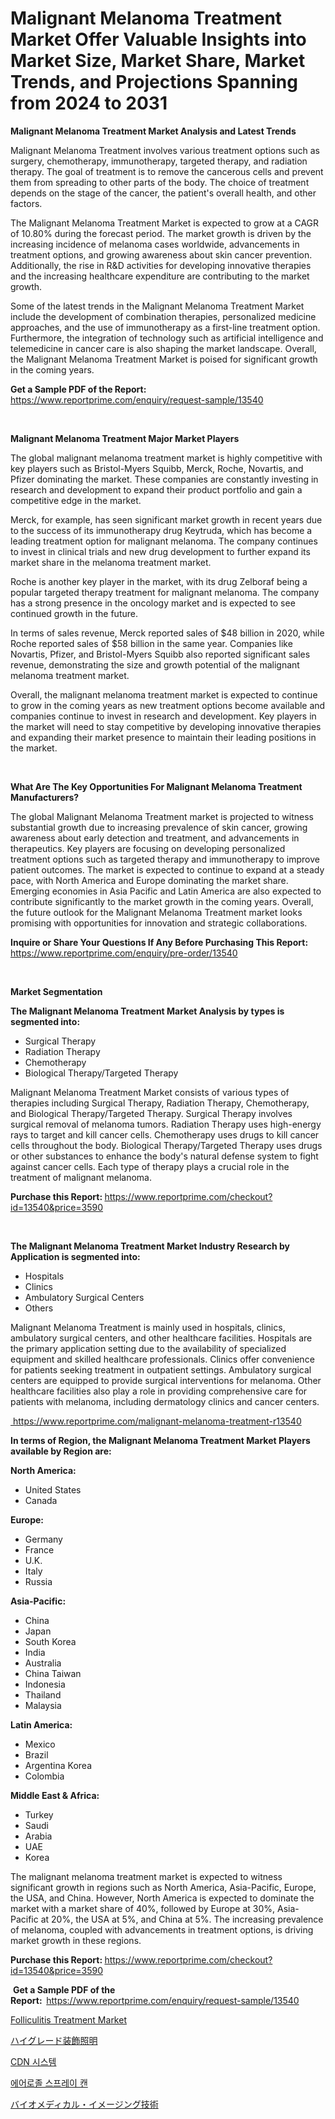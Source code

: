 <p><h1>Malignant Melanoma Treatment Market Offer Valuable Insights into Market Size, Market Share, Market Trends, and Projections Spanning from 2024 to 2031</h1></p><p><strong>Malignant Melanoma Treatment Market Analysis and Latest Trends</strong></p>
<p><p>Malignant Melanoma Treatment involves various treatment options such as surgery, chemotherapy, immunotherapy, targeted therapy, and radiation therapy. The goal of treatment is to remove the cancerous cells and prevent them from spreading to other parts of the body. The choice of treatment depends on the stage of the cancer, the patient's overall health, and other factors.</p><p>The Malignant Melanoma Treatment Market is expected to grow at a CAGR of 10.80% during the forecast period. The market growth is driven by the increasing incidence of melanoma cases worldwide, advancements in treatment options, and growing awareness about skin cancer prevention. Additionally, the rise in R&D activities for developing innovative therapies and the increasing healthcare expenditure are contributing to the market growth.</p><p>Some of the latest trends in the Malignant Melanoma Treatment Market include the development of combination therapies, personalized medicine approaches, and the use of immunotherapy as a first-line treatment option. Furthermore, the integration of technology such as artificial intelligence and telemedicine in cancer care is also shaping the market landscape. Overall, the Malignant Melanoma Treatment Market is poised for significant growth in the coming years.</p></p>
<p><strong>Get a Sample PDF of the Report:&nbsp;</strong> <a href="https://www.reportprime.com/enquiry/request-sample/13540">https://www.reportprime.com/enquiry/request-sample/13540</a></p>
<p>&nbsp;</p>
<p><strong>Malignant Melanoma Treatment Major Market Players</strong></p>
<p><p>The global malignant melanoma treatment market is highly competitive with key players such as Bristol-Myers Squibb, Merck, Roche, Novartis, and Pfizer dominating the market. These companies are constantly investing in research and development to expand their product portfolio and gain a competitive edge in the market. </p><p>Merck, for example, has seen significant market growth in recent years due to the success of its immunotherapy drug Keytruda, which has become a leading treatment option for malignant melanoma. The company continues to invest in clinical trials and new drug development to further expand its market share in the melanoma treatment market. </p><p>Roche is another key player in the market, with its drug Zelboraf being a popular targeted therapy treatment for malignant melanoma. The company has a strong presence in the oncology market and is expected to see continued growth in the future. </p><p>In terms of sales revenue, Merck reported sales of $48 billion in 2020, while Roche reported sales of $58 billion in the same year. Companies like Novartis, Pfizer, and Bristol-Myers Squibb also reported significant sales revenue, demonstrating the size and growth potential of the malignant melanoma treatment market. </p><p>Overall, the malignant melanoma treatment market is expected to continue to grow in the coming years as new treatment options become available and companies continue to invest in research and development. Key players in the market will need to stay competitive by developing innovative therapies and expanding their market presence to maintain their leading positions in the market.</p></p>
<p>&nbsp;</p>
<p><strong>What Are The Key Opportunities For Malignant Melanoma Treatment Manufacturers?</strong></p>
<p><p>The global Malignant Melanoma Treatment market is projected to witness substantial growth due to increasing prevalence of skin cancer, growing awareness about early detection and treatment, and advancements in therapeutics. Key players are focusing on developing personalized treatment options such as targeted therapy and immunotherapy to improve patient outcomes. The market is expected to continue to expand at a steady pace, with North America and Europe dominating the market share. Emerging economies in Asia Pacific and Latin America are also expected to contribute significantly to the market growth in the coming years. Overall, the future outlook for the Malignant Melanoma Treatment market looks promising with opportunities for innovation and strategic collaborations.</p></p>
<p><strong>Inquire or Share Your Questions If Any Before Purchasing This Report:</strong> <a href="https://www.reportprime.com/enquiry/pre-order/13540">https://www.reportprime.com/enquiry/pre-order/13540</a></p>
<p>&nbsp;</p>
<p><strong>Market Segmentation</strong></p>
<p><strong>The Malignant Melanoma Treatment Market Analysis by types is segmented into:</strong></p>
<p><ul><li>Surgical Therapy</li><li>Radiation Therapy</li><li>Chemotherapy</li><li>Biological Therapy/Targeted Therapy</li></ul></p>
<p><p>Malignant Melanoma Treatment Market consists of various types of therapies including Surgical Therapy, Radiation Therapy, Chemotherapy, and Biological Therapy/Targeted Therapy. Surgical Therapy involves surgical removal of melanoma tumors. Radiation Therapy uses high-energy rays to target and kill cancer cells. Chemotherapy uses drugs to kill cancer cells throughout the body. Biological Therapy/Targeted Therapy uses drugs or other substances to enhance the body's natural defense system to fight against cancer cells. Each type of therapy plays a crucial role in the treatment of malignant melanoma.</p></p>
<p><strong>Purchase this Report:&nbsp;</strong><a href="https://www.reportprime.com/checkout?id=13540&price=3590">https://www.reportprime.com/checkout?id=13540&price=3590</a></p>
<p>&nbsp;</p>
<p><strong>The Malignant Melanoma Treatment Market Industry Research by Application is segmented into:</strong></p>
<p><ul><li>Hospitals</li><li>Clinics</li><li>Ambulatory Surgical Centers</li><li>Others</li></ul></p>
<p><p>Malignant Melanoma Treatment is mainly used in hospitals, clinics, ambulatory surgical centers, and other healthcare facilities. Hospitals are the primary application setting due to the availability of specialized equipment and skilled healthcare professionals. Clinics offer convenience for patients seeking treatment in outpatient settings. Ambulatory surgical centers are equipped to provide surgical interventions for melanoma. Other healthcare facilities also play a role in providing comprehensive care for patients with melanoma, including dermatology clinics and cancer centers.</p></p>
<p><a href="https://www.reportprime.com/malignant-melanoma-treatment-r13540">&nbsp;https://www.reportprime.com/malignant-melanoma-treatment-r13540</a></p>
<p><strong>In terms of Region, the Malignant Melanoma Treatment Market Players available by Region are:</strong></p>
<p>
    <p> <strong> North America: </strong>
        <ul>
            <li>United States</li>
            <li>Canada</li>
        </ul>
        </p> 
    <p> <strong> Europe: </strong>
        <ul>
            <li>Germany</li>
            <li>France</li>
            <li>U.K.</li>
            <li>Italy</li>
            <li>Russia</li>
        </ul>
        </p> 
    <p> <strong> Asia-Pacific: </strong>
        <ul>
            <li>China</li>
            <li>Japan</li>
            <li>South Korea</li>
            <li>India</li>
            <li>Australia</li>
            <li>China Taiwan</li>
            <li>Indonesia</li>
            <li>Thailand</li>
            <li>Malaysia</li>
        </ul>
        </p> 
    <p> <strong> Latin America: </strong>
        <ul>
            <li>Mexico</li>
            <li>Brazil</li>
            <li>Argentina Korea</li>
            <li>Colombia</li>
        </ul>
        </p> 
    <p> <strong> Middle East & Africa: </strong>
        <ul>
            <li>Turkey</li>
            <li>Saudi</li>
            <li>Arabia</li>
            <li>UAE</li>
            <li>Korea</li>
        </ul>
    </p>
    </p>
<p><p>The malignant melanoma treatment market is expected to witness significant growth in regions such as North America, Asia-Pacific, Europe, the USA, and China. However, North America is expected to dominate the market with a market share of 40%, followed by Europe at 30%, Asia-Pacific at 20%, the USA at 5%, and China at 5%. The increasing prevalence of melanoma, coupled with advancements in treatment options, is driving market growth in these regions.</p></p>
<p><strong>Purchase this Report: </strong><a href="https://www.reportprime.com/checkout?id=13540&price=3590">https://www.reportprime.com/checkout?id=13540&price=3590</a></p>
<p>&nbsp;<strong>Get a Sample PDF of the Report:&nbsp;&nbsp;</strong><a href="https://www.reportprime.com/enquiry/request-sample/13540">https://www.reportprime.com/enquiry/request-sample/13540</a></p>
<p><strong></strong></p>
<p><p><a href="https://github.com/kosella/Market-Research-Report-List-3/blob/main/folliculitis-treatment-market.md">Folliculitis Treatment Market</a></p><p><a href="https://github.com/Fatimaklein1/Market-Research-Report-List-1/blob/main/602210680350.md">ハイグレード装飾照明</a></p><p><a href="https://medium.com/@edenger98079sgb/cdn-%EC%8B%9C%EC%8A%A4%ED%85%9C-%EC%8B%9C%EC%9E%A5-%EC%A7%80%ED%91%9C%EC%9D%98-%ED%95%B4%EB%8F%85-%EC%8B%9C%EC%9E%A5-%EC%A0%90%EC%9C%A0%EC%9C%A8-%ED%8A%B8%EB%A0%8C%EB%93%9C-%EB%B0%8F-%EC%84%B1%EC%9E%A5-%ED%8C%A8%ED%84%B4-e813727c06c0">CDN 시스템</a></p><p><a href="https://medium.com/@delaneywill28/%EC%97%90%EC%96%B4%EB%A1%9C%EC%A1%B8-%EC%8A%A4%ED%94%84%EB%A0%88%EC%9D%B4-%EC%BA%94-%EC%8B%9C%EC%9E%A5%EC%9D%80-%EC%8B%9C%EC%9E%A5-%EC%A0%90%EC%9C%A0%EC%9C%A8-%EC%8B%9C%EC%9E%A5-%ED%8A%B8%EB%A0%8C%EB%93%9C-%EB%B0%8F-%EC%8B%9C%EC%9E%A5-%EC%84%B1%EC%9E%A5%EC%97%90-%EB%8C%80%ED%95%9C-%EC%A0%95%EB%B3%B4%EB%A5%BC-%EC%A0%9C%EA%B3%B5%ED%95%A9%EB%8B%88%EB%8B%A4-bb0ba14d57ba">에어로졸 스프레이 캔</a></p><p><a href="https://github.com/CloydAbbott2023/Market-Research-Report-List-1/blob/main/601832980349.md">バイオメディカル・イメージング技術</a></p></p>